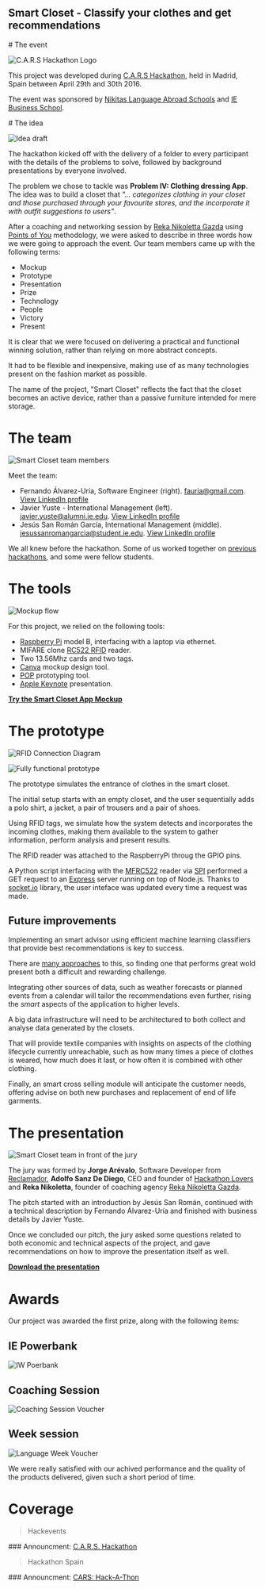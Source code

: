 Smart Closet - Classify your clothes and get recommendations
------

# The event

![C.A.R.S Hackathon Logo](https://raw.githubusercontent.com/fauria/smart-closet/master/assets/cars_logo.jpg)

This project was developed during [C.A.R.S Hackathon](https://www.facebook.com/events/487695348105055), held in Madrid, Spain between April 29th and 30th 2016.

The event was sponsored by [Nikitas Language Abroad Schools](http://www.nik-las.com/) and [IE Business School](http://www.ie.edu/).

# The idea

![Idea draft](https://raw.githubusercontent.com/fauria/smart-closet/master/assets/blackboard.jpg)

The hackathon kicked off with the delivery of a folder to every participant with the details of the problems to solve, followed by background presentations by everyone involved.

The problem we chose to tackle was **Problem IV: Clothing dressing App**. The idea was to build a closet that *"... categorizes clothing in your closet and those purchased through your favourite stores, and the incorporate it with outfit suggestions to users"*.

After a coaching and networking session by [Reka Nikoletta Gazda](http://www.rekanikoletta.com/) using [Points of You](http://www.points-of-you.com) methodology, we were asked to describe in three words how we were going to approach the event. Our team members came up with the following terms:

- Mockup
- Prototype
- Presentation
- Prize
- Technology
- People
- Victory
- Present

It is clear that we were focused on delivering a practical and functional winning solution, rather than relying on more abstract concepts.

It had to be flexible and inexpensive, making use of as many technologies present on the fashion market as possible.

The name of the project, "Smart Closet" reflects the fact that the closet becomes an active device, rather than a passive furniture intended for mere storage.

# The team

![Smart Closet team members](https://raw.githubusercontent.com/fauria/smart-closet/master/assets/team.jpg)

Meet the team:

- Fernando Álvarez-Uría, Software Engineer (right). <fauria@gmail.com>. [View LinkedIn profile](https://www.linkedin.com/in/fauria)
- Javier Yuste - International Management (left). <javier.yuste@alumni.ie.edu>. [View LinkedIn profile](https://www.linkedin.com/in/javieryustegarcia)
- Jesús San Román García, International Management (middle). <jesussanromangarcia@student.ie.edu>. [View LinkedIn profile](https://www.linkedin.com/in/jesussanromangarcia)

We all knew before the hackathon. Some of us worked together on [previous](https://github.com/fauria/smart-closet) [hackathons](https://github.com/fauria/white-eyes), and some were fellow students.

# The tools

![Mockup flow](https://raw.githubusercontent.com/fauria/smart-closet/master/assets/mockup.gif)

For this project, we relied on the following tools:

- [Raspberry Pi](https://www.raspberrypi.org/) model B, interfacing with a laptop via ethernet.
- MIFARE clone [RC522 RFID](https://www.mifare.net/wp-content/uploads/2015/03/NXP-Z-card.pdf) reader.
- Two 13.56Mhz cards and two tags.
- [Canva](https://www.canva.com) mockup design tool.
- [POP](https://popapp.in) prototyping tool.
- [Apple Keynote](http://www.apple.com/mac/keynote/) presentation.

**[Try the Smart Closet App Mockup](https://popapp.in/w/projects/572486fbbb163c267576b35b/preview)**

# The prototype

![RFID Connection Diagram](https://raw.githubusercontent.com/fauria/smart-closet/master/assets/Smart_Closet_Setup_bb.jpg)

![Fully functional prototype](https://github.com/fauria/smart-closet/raw/master/assets/smart-closet_prototype.gif)

The prototype simulates the entrance of clothes in the smart closet.

The initial setup starts with an empty closet, and the user sequentially adds a polo shirt, a jacket, a pair of trousers and a pair of shoes.

Using RFID tags, we simulate how the system detects and incorporates the incoming clothes, making them available to the system to gather information, perform analysis and present results.

The RFID reader was attached to the RaspberryPi throug the GPIO pins.

A Python script interfacing with the [MFRC522](https://github.com/mxgxw/MFRC522-python) reader via [SPI](https://github.com/lthiery/SPI-Py) performed a GET request to an [Express](http://expressjs.com/) server running on top of Node.js. Thanks to [socket.io](http://socket.io/) library, the user inteface was updated every time a request was made.

## Future improvements

Implementing an smart advisor using efficient machine learning classifiers that provide best recommendations is key to success.

There are [many approaches](http://eia.udg.edu/~blopez/publicacions/montaner-aireview03.pdf) to this, so finding one that performs great wold present both a difficult and rewarding challenge. 

Integrating other sources of data, such as weather forecasts or planned events from a calendar will tailor the recommendations even further, rising the *smart* aspects of the application to higher levels.

A big data infrastructure will need to be architectured to both collect and analyse data generated by the closets. 

That will provide textile companies with insights on aspects of the clothing lifecycle currently unreachable, such as how many times a piece of clothes is weared, how much does it last, or how often it is combined with other clothing.

Finally, an smart cross selling module will anticipate the customer needs, offering advise on both new purchases and replacement of end of life garments.

# The presentation

![Smart Closet team in front of the jury](https://raw.githubusercontent.com/fauria/smart-closet/master/assets/presentation.jpg)
 
The jury was formed by **Jorge Arévalo**, Software Developer from [Reclamador](https://www.reclamador.es/), **Adolfo Sanz De Diego**, CEO and founder of [Hackathon Lovers](http://hackathonlovers.com/) and **Reka Nikoletta**, founder of coaching agency [Reka Nikoletta Gazda](http://www.rekanikoletta.com/).

The pitch started with an introduction by Jesús San Román, continued with a technical description by Fernando Álvarez-Uría and finished with business details by Javier Yuste.

Once we concluded our pitch, the jury asked some questions related to both economic and technical aspects of the project, and gave recommendations on how to improve the presentation itself as well.

**[Download the presentation](https://raw.githubusercontent.com/fauria/smart-closet/master/Smart-Closet-Presentation.pptx)**

# Awards

Our project was awarded the first prize, along with the following items:

## IE Powerbank
![IW Poerbank](https://raw.githubusercontent.com/fauria/smart-closet/master/assets/powerbank.jpg)

## Coaching Session
![Coaching Session Voucher](https://raw.githubusercontent.com/fauria/smart-closet/master/assets/coaching_voucher.jpg)

## Week session
![Language Week Voucher](https://raw.githubusercontent.com/fauria/smart-closet/master/assets/language_voucher.jpg)

We were really satisfied with our achived performance and the quality of the products delivered, given such a short period of time.

# Coverage

> Hackevents

### Announcment: [C.A.R.S. Hackathon](http://www.hackathonspain.com/calendario/c-r-s-hackathon/)

> Hackathon Spain

### Announcment: [CARS: Hack-A-Thon](http://hackevents.co/hackathon/spain/madrid/1490-cars-hack-a-thon)
